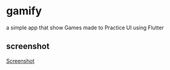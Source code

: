 # gamify
a simple app that show Games made to Practice UI using Flutter
## screenshot
[Screenshot](https://cdn.discordapp.com/attachments/743172126076567572/1114800075223339070/Screenshot_20230604-071715.jpg)

